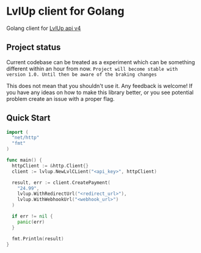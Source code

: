 # LvlUp client for Golang

Golang client for [LvlUp api v4](https://api.lvlup.pro/v4/redoc)

## Project status

Current codebase can be treated as a experiment which can be something different within an hour from now. `Project will become stable with version 1.0. Until then be aware of the braking changes`

This does not mean that you shouldn't use it. Any feedback is welcome! If you have any ideas on how to make this library better, or you see potential problem create an issue with a proper flag.

## Quick Start

```go
import (
  "net/http"
  "fmt"
)

func main() {
  httpClient := &http.Client{}
  client := lvlup.NewLvlCLient("<api_key>", httpClient)

  result, err := client.CreatePayment(
    "24.99",
    lvlup.WithRedirectUrl("<redirect_url>"),
    lvlup.WithWebhookUrl("<webhook_url>")
  )

  if err != nil {
    panic(err)
  }

  fmt.Println(result)
}
```
